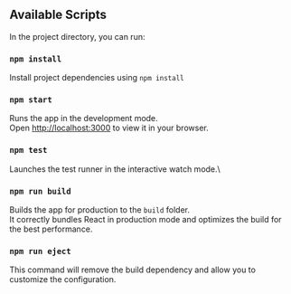 
## Available Scripts

In the project directory, you can run:
### `npm install`
Install project dependencies using `npm install`

### `npm start`

Runs the app in the development mode.\
Open [http://localhost:3000](http://localhost:3000) to view it in your browser.


### `npm test`

Launches the test runner in the interactive watch mode.\

### `npm run build`

Builds the app for production to the `build` folder.\
It correctly bundles React in production mode and optimizes the build for the best performance.

### `npm run eject`
This command will remove the build dependency and allow you to customize the configuration.


